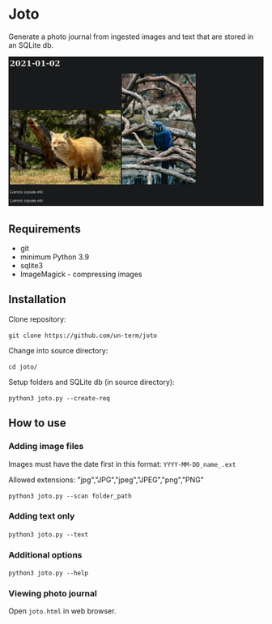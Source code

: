 # Joto

Generate a photo journal from ingested images and text that are stored in an SQLite db.

![](screenshot.jpg)

## Requirements

* git
* minimum Python 3.9
* sqlite3
* ImageMagick - compressing images

## Installation

Clone repository: 

```git clone https://github.com/un-term/joto```

Change into source directory:

```cd joto/```

Setup folders and SQLite db (in source directory):

``` python3 joto.py --create-req ```

## How to use 

### Adding image files

Images must have the date first in this format: `YYYY-MM-DD_name_.ext`

Allowed extensions: "jpg","JPG","jpeg","JPEG","png","PNG"

``` python3 joto.py --scan folder_path ```

### Adding text only

``` python3 joto.py --text ```

### Additional options

``` python3 joto.py --help  ```

### Viewing photo journal

Open `joto.html` in web browser.
